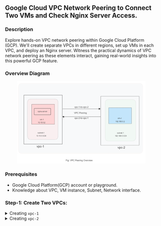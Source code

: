 ## Google Cloud VPC Network Peering to Connect Two VMs and Check Nginx Server Access.

### Description

Explore hands-on VPC network peering within Google Cloud Platform (GCP). We'll create separate VPCs in different regions, set up VMs in each VPC, and deploy an Nginx server. Witness the practical dynamics of VPC network peering as these elements interact, gaining real-world insights into this powerful GCP feature.

### Overview Diagram

<figure > 
<p align="center">
  <img src="./assets/vpc-peering-overview-thumb.png" alt="vpc-peering-overview" style="background-color:white" />
</p>
</figure>

### Prerequisites

- Google Cloud Platform(GCP) account or playground.
- Knowledge about VPC, VM instance, Subnet, Network interface.

### Step-1: Create Two VPCs:

<details>
<summary>Creating <code>vpc-1</code></summary><br/>
<img src="./assets/vpc/vpc1-1.png" alt="vpc1-1"/>
<img src="./assets/vpc/vpc1-2.png" alt="vpc1-2"/>
<img src="./assets/vpc/vpc1-3.png" alt="vpc1-3"/>
<img src="./assets/vpc/vpc1-4.png" alt="vpc1-4"/>
</details>

<details>
<summary>Creating <code>vpc-2</code></summary><br/>
<img src="./assets/vpc/vpc2-1.png" alt="vpc1-1"/>
<img src="./assets/vpc/vpc2-2.png" alt="vpc1-2"/>
<img src="./assets/vpc/vpc2-3.png" alt="vpc1-3"/>
<img src="./assets/vpc/vpc2-4.png" alt="vpc1-4"/>
</details>
